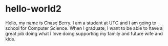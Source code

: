 # hello-world2
Hello, my name is Chase Berry. I am a student at UTC and I am going to school for Computer Science. When I graduate, I want to be able to have a great job doing what I love doing supporting my family and future wife and kids. 
